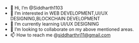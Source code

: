 - 👋 Hi, I’m @Siddharth1103
- 👀 I’m interested in WEB DEVELOPMENT,UI/UX DESIGNING,BLOCKCHAIN DEVELOPMENT
- 🌱 I’m currently learning UI/UX DESIGNING
- 💞️ I’m looking to collaborate on my above mentioned areas.
- 📫 How to reach me @siddharthrj11@gmail.com

<!---
Siddharth1103/Siddharth1103 is a ✨ special ✨ repository because its `README.md` (this file) appears on your GitHub profile.
You can click the Preview link to take a look at your changes.
--->
